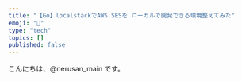 ```yaml
---
title: "【Go】localstackでAWS SESを ローカルで開発できる環境整えてみた"
emoji: "🐡"
type: "tech"
topics: []
published: false
---
```


こんにちは、@nerusan_main です。
